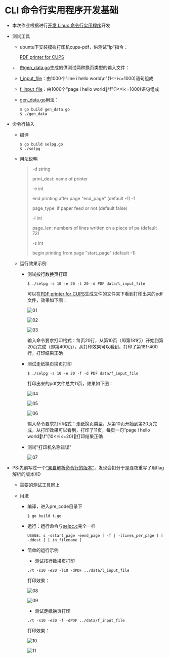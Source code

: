 # CLI 命令行实用程序开发基础 #

* 本次作业根据进行[开发 Linux 命令行实用程序](https://www.ibm.com/developerworks/cn/linux/shell/clutil/index.html)开发

* 测试工具

    + ubuntu下安装模拟打印机cups-pdf，供测试"lp"指令：

        [PDF printer for CUPS](https://apps.ubuntu.com/cat/applications/lucid/cups-pdf/)

    +　由[gen_data.go](data/gen_data.go)生成的供测试两种换页类型的输入文件：

    - [l_input_file](data/l_input_file)：由1000个"line i hello world\n"(1<=i<=1000)语句组成
    
    - [f_input_file](data/f_input_file)：由1000个"page i hello world\f"(1<=i<=1000)语句组成

    - [gen_data.go](data/gen_data.go)用法：
        
        ```
        $ go build gen_data.go
        $ ./gen_data
        ```

* 命令行输入

    + 编译

        ```
        $ go build selpg.go
        $ ./selpg
        ```

    + 用法说明

        > -d string
        >
        > print_dest: name of printer
        >
        > -e int
        >
        > end printing after page "end_page" (default -1)
        > -f	
        >
        > page_type: if paper feed or not (default false)
        > 
        > -l int
        >
        > page_len: numbers of lines written on a piece of pa (default 72)
        >
        > -s int
        >
        > begin printing from page "start_page" (default -1)

    + 运行效果示例

        - 测试按行数换页打印

            ```
            $ ./selpg -s 10 -e 20 -l 20 -d PDF data/l_input_file
            ```
            可以在[PDF printer for CUPS](https://apps.ubuntu.com/cat/applications/lucid/cups-pdf/)生成文件的文件夹下看到打印出来的pdf文件，效果如下图：

            ![01](pitcures/01.png)

            ![02](pitcures/02.png)

            ![03](pitcures/03.png)

            输入命令要求打印格式：每页20行，从第10页（即第181行）开始到第20页完成（即第400页），从打印效果可以看到，打印了第181-400行，打印结果正确

        - 测试走纸换页换页打印
            ```        
            $ ./selpg -s 10 -e 20 -f -d PDF data/f_input_file
            ```

            打印出来的pdf文件总共11页，效果如下图：

            ![04](pitcures/04.png)

            ![05](pitcures/05.png)

            ![06](pitcures/06.png)

            输入命令要求打印格式：走纸换页类型，从第10页开始到第20页完成，从打印效果可以看到，打印了11页，每页一句“page i hello world\f”(10<=i<=20)，打印结果正确

        - 测试"打印机名称错误"

          ![07](pitcures/07.png)

* PS:先前写过一个[“亲自解析命令行的版本”](pre_code/t.go)，发现会扣分于是连夜重写了用flag解析的版本XD

    + 需要的测试工具同上
    
    + 用法
        - 编译，进入pre_code目录下
            ```
            $ go build t.go
            ```
        
        - 运行：运行命令与[selpc.c](https://www.ibm.com/developerworks/cn/linux/shell/clutil/selpg.c)完全一样
            ```
            USAGE: s -sstart_page -eend_page [ -f | -llines_per_page ] [ -ddest ] [ in_filename ]
            ```
        - 简单的运行示例

            * 测试按行数换页打印

            ```
            ./t -s10 -e20 -l10 -dPDF ../data/l_input_file
            ```
            打印效果：

            ![08](pitcures/08.png)

            ![09](pitcures/09.png)

            * 测试走纸换页打印

            ```
            ./t -s10 -e20 -f -dPDF ../data/f_input_file

            ```
            打印效果：

            ![10](pitcures/10.png)
            
            ![11](pitcures/11.png)